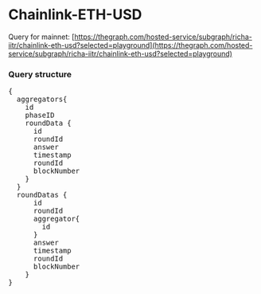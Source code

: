 # Chainlink-ETH-USD

Query for mainnet: [https://thegraph.com/hosted-service/subgraph/richa-iitr/chainlink-eth-usd?selected=playground](https://thegraph.com/hosted-service/subgraph/richa-iitr/chainlink-eth-usd?selected=playground)

### Query structure

<pre>
{
  aggregators{
    id
    phaseID
    roundData {
      id
      roundId
      answer
      timestamp
      roundId
      blockNumber
    }
  }
  roundDatas {
      id
      roundId
      aggregator{
        id
      }
      answer
      timestamp
      roundId
      blockNumber
    }
}
</pre>

